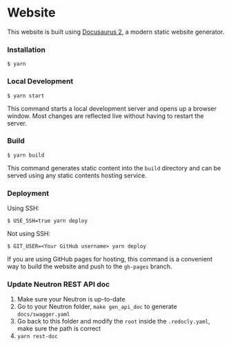 # Website

This website is built using [Docusaurus 2](https://docusaurus.io/), a modern static website generator.

### Installation

```
$ yarn
```

### Local Development

```
$ yarn start
```

This command starts a local development server and opens up a browser window. Most changes are reflected live without having to restart the server.

### Build

```
$ yarn build
```

This command generates static content into the `build` directory and can be served using any static contents hosting service.

### Deployment

Using SSH:

```
$ USE_SSH=true yarn deploy
```

Not using SSH:

```
$ GIT_USER=<Your GitHub username> yarn deploy
```

If you are using GitHub pages for hosting, this command is a convenient way to build the website and push to the `gh-pages` branch.

### Update Neutron REST API doc

1. Make sure your Neutron is up-to-date
2. Go to your Neutron folder, `make gen_api_doc` to generate `docs/swagger.yaml`
3. Go back to this folder and modify the `root` inside the `.redocly.yaml`, make sure the path is correct
4. `yarn rest-doc`
